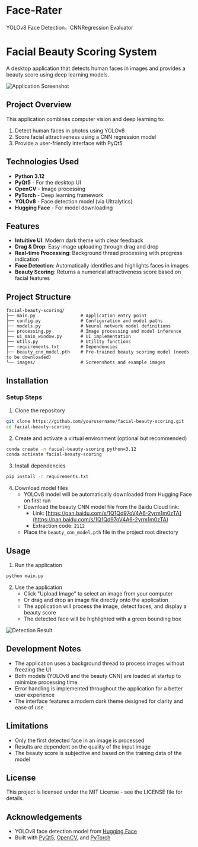 # Face-Rater
YOLOv8 Face Detection，CNNRegression Evaluator

# Facial Beauty Scoring System

A desktop application that detects human faces in images and provides a beauty score using deep learning models.

![Application Screenshot](./images/app_screenshot.png)

## Project Overview

This application combines computer vision and deep learning to:
1. Detect human faces in photos using YOLOv8
2. Score facial attractiveness using a CNN regression model
3. Provide a user-friendly interface with PyQt5

## Technologies Used

- **Python 3.12**
- **PyQt5** - For the desktop UI
- **OpenCV** - Image processing
- **PyTorch** - Deep learning framework
- **YOLOv8** - Face detection model (via Ultralytics)
- **Hugging Face** - For model downloading

## Features

- **Intuitive UI**: Modern dark theme with clear feedback
- **Drag & Drop**: Easy image uploading through drag and drop
- **Real-time Processing**: Background thread processing with progress indication
- **Face Detection**: Automatically identifies and highlights faces in images
- **Beauty Scoring**: Returns a numerical attractiveness score based on facial features

## Project Structure

```
facial-beauty-scoring/
├── main.py                 # Application entry point
├── config.py               # Configuration and model paths
├── models.py               # Neural network model definitions
├── processing.py           # Image processing and model inference
├── ui_main_window.py       # UI implementation
├── utils.py                # Utility functions
├── requirements.txt        # Dependencies
├── beauty_cnn_model.pth    # Pre-trained beauty scoring model (needs to be downloaded)
└── images/                 # Screenshots and example images
```

## Installation


### Setup Steps

1. Clone the repository
```bash
git clone https://github.com/yourusername/facial-beauty-scoring.git
cd facial-beauty-scoring
```

2. Create and activate a virtual environment (optional but recommended)
```bash
conda create -n facial-beauty-scoring python=3.12
conda activate facial-beauty-scoring
```

3. Install dependencies
```bash
pip install -r requirements.txt
```

4. Download model files
   - YOLOv8 model will be automatically downloaded from Hugging Face on first run
   - Download the beauty CNN model file from the Baidu Cloud link:
     - Link: [https://pan.baidu.com/s/1Q1Qd97oV4A6-2yrm1m0zTA](https://pan.baidu.com/s/1Q1Qd97oV4A6-2yrm1m0zTA)
     - Extraction code: `2112`
   - Place the `beauty_cnn_model.pth` file in the project root directory

## Usage

1. Run the application
```bash
python main.py
```

2. Use the application
   - Click "Upload Image" to select an image from your computer
   - Or drag and drop an image file directly onto the application
   - The application will process the image, detect faces, and display a beauty score
   - The detected face will be highlighted with a green bounding box

![Detection Result](./images/detection_result.png)


## Development Notes

- The application uses a background thread to process images without freezing the UI
- Both models (YOLOv8 and the beauty CNN) are loaded at startup to minimize processing time
- Error handling is implemented throughout the application for a better user experience
- The interface features a modern dark theme designed for clarity and ease of use

## Limitations

- Only the first detected face in an image is processed
- Results are dependent on the quality of the input image
- The beauty score is subjective and based on the training data of the model

## License

This project is licensed under the MIT License - see the LICENSE file for details.

## Acknowledgements

- YOLOv8 face detection model from [Hugging Face](https://huggingface.co/arnabdhar/YOLOv8-Face-Detection)
- Built with [PyQt5](https://riverbankcomputing.com/software/pyqt/), [OpenCV](https://opencv.org/), and [PyTorch](https://pytorch.org/)
